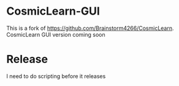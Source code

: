 # CosmicLearn-GUI
This is a fork of https://github.com/Brainstorm4266/CosmicLearn.
CosmicLearn GUI version coming soon
# Release
I need to do scripting before it releases
